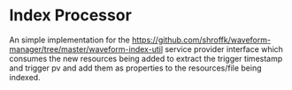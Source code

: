 Index Processor
===============

An simple implementation for the https://github.com/shroffk/waveform-manager/tree/master/waveform-index-util service provider interface 
which consumes the new resources being added to extract the trigger timestamp and trigger pv and add them as properties to the resources/file being indexed.
